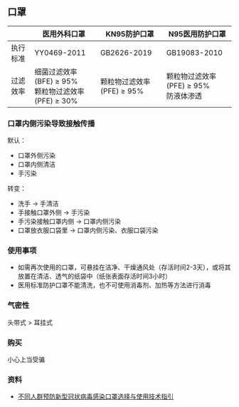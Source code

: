 ## 口罩

| | 医用外科口罩 | KN95防护口罩 | N95医用防护口罩 |
| --- | --- | --- | --- |
| 执行标准 | YY0469-2011 | GB2626-2019 | GB19083-2010 |
| 过滤效率 | 细菌过滤效率(BFE) ≥ 95%<br>颗粒物过滤效率(PFE) ≥ 30% | 颗粒物过滤效率(PFE) ≥ 95% | 颗粒物过滤效率(PFE) ≥ 95%<br>防液体渗透 |

### 口罩内侧污染导致接触传播

默认：

- 口罩外侧污染
- 口罩内侧清洁
- 手污染

转变：

- 洗手 → 手清洁
- 手接触口罩外侧 → 手污染
- 手污染接触口罩内侧 → 口罩内侧污染
- 口罩放衣服口袋里 → 口罩内侧污染、衣服口袋污染

### 使用事项

- 如需再次使用的口罩，可悬挂在洁净、干燥通风处（存活时间2-3天），或将其放置在清洁、透气的纸袋中（纸张表面存活时间3小时）
- 医用标准防护口罩不能清洗，也不可使用消毒剂、加热等方法进行消毒

### 气密性

头带式 > 耳挂式

### 购买

小心上当受骗

### 资料

- [不同人群预防新型冠状病毒感染口罩选择与使用技术指引](http://www.nhc.gov.cn/jkj/s7916/202002/485e5bd019924087a5614c4f1db135a2.shtml)
